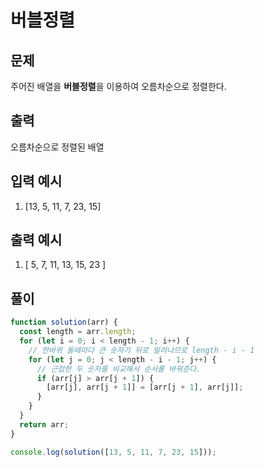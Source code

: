 # 버블정렬

## 문제

주어진 배열을 <strong>버블정렬</strong>을 이용하여 오름차순으로 정렬한다.

## 출력

오름차순으로 정렬된 배열

## 입력 예시

1. [13, 5, 11, 7, 23, 15]

## 출력 예시

1. [ 5, 7, 11, 13, 15, 23 ]

## 풀이

```js
function solution(arr) {
  const length = arr.length;
  for (let i = 0; i < length - 1; i++) {
    // 한바퀴 돌때마다 큰 숫자가 뒤로 밀려나므로 length - i - 1
    for (let j = 0; j < length - i - 1; j++) {
      // 근접한 두 숫자를 비교해서 순서롤 바꿔준다. 
      if (arr[j] > arr[j + 1]) {
        [arr[j], arr[j + 1]] = [arr[j + 1], arr[j]];
      }
    }
  }
  return arr;
}

console.log(solution([13, 5, 11, 7, 23, 15]));
```
